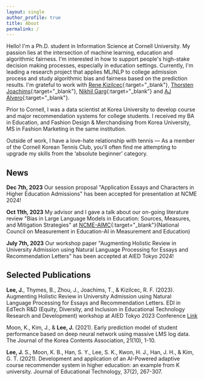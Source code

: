 ```yaml
---
layout: single
author_profile: true
title: About
permalink: /
---
```


Hello! I'm a Ph.D. student in Information Science at Cornell University. My passion lies at the intersection of machine learning, education and algorithmic fairness. I'm interested in how to support people's high-stake decision making processes, especially in education settings. Currently, I'm leading a research project that applies ML/NLP to college admission process and study algorithmic bias and fairness based on the prediction results. I'm grateful to work with [Rene Kizilcec](https://rene.kizilcec.com){:target="_blank"}, [Thorsten Joachims](https://www.cs.cornell.edu/people/tj){:target="_blank"}, [Nikhil Garg](https://gargnikhil.com){:target="_blank"} and [AJ Alvero](https://ajalvero.com){:target="_blank"}.  

Prior to Cornell, I was a data scientist at Korea University to develop course and major recommendation systems for college students. I received my BA in Education, and Fashion Design & Merchandising from Korea University, MS in Fashion Marketing in the same institution. 

Outside of work, I have a love-hate relationship with tennis — As a member of the Cornell Korean Tennis Club, you'll often find me attempting to upgrade my skills from the ‘absolute beginner’ category. 

## News 
**Dec 7th, 2023** Our session proposal "Application Essays and Characters in Higher Education Admissions" has been accepted for presentation at NCME 2024! 

**Oct 11th, 2023** My advisor and I gave a talk about our on-going literature review "Bias in Large Language Models in Education:
Sources, Measures, and Mitigation Strategies" at [NCME-AIMC](https://www.ncme-aime.org/){:target="_blank"}(National Council on Measurement in Education-AI in Measurement and Education) 

**July 7th, 2023** Our workshop paper "Augmenting Holistic Review in University Admission using Natural Language Processing for Essays and Recommendation Letters" has been accepted at AIED Tokyo 2024!

## Selected Publications
**Lee, J.**, Thymes, B., Zhou, J., Joachims, T., & Kizilcec, R. F. (2023). Augmenting Holistic Review in University Admission using Natural Language Processing for Essays and Recommendation Letters. EDI in EdTech R&D (Equity, Diversity, and Inclusion in Educational Technology Research and Development) workshop at AIED Tokyo 2023 Conference [Link](https://ui.adsabs.harvard.edu/abs/2023arXiv230617575L/abstract)

Moon, K., Kim, J., & **Lee, J.** (2021). Early prediction model of student performance based on deep neural network using massive LMS log data. The Journal of the Korea Contents Association, 21(10), 1-10.

**Lee, J.** S., Moon, K. B., Han, S. Y., Lee, S. K., Kwon, H. J., Han, J. H., & Kim, G. T. (2021). Development and application of an AI-Powered adaptive course recommender system in higher education: an example from K university. Journal of Educational Technology, 37(2), 267-307.
